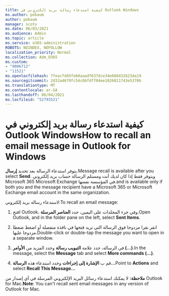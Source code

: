 ```yaml
---
title: كيفية استدعاء رسالة بريد إلكتروني في Outlook Windows
ms.author: pebaum
author: pebaum
manager: scotv
ms.date: 06/03/2021
ms.audience: Admin
ms.topic: article
ms.service: o365-administration
ROBOTS: NOINDEX, NOFOLLOW
localization_priority: Normal
ms.collection: Adm_O365
ms.custom:
- "9006712"
- "11521"
ms.openlocfilehash: 7feacfd45feb0aaadf637dce34e668432623da19
ms.sourcegitcommit: 2d32a4679fc54c6bfdff04ee1026811743e5370b
ms.translationtype: MT
ms.contentlocale: ar-SA
ms.lasthandoff: 06/04/2021
ms.locfileid: "52793521"
---
```

# <a name="how-to-recall-an-email-message-in-outlook-for-windows"></a><span data-ttu-id="53990-102">كيفية استدعاء رسالة بريد إلكتروني في Outlook Windows</span><span class="sxs-lookup"><span data-stu-id="53990-102">How to recall an email message in Outlook for Windows</span></span>

<span data-ttu-id="53990-103">يتوفر استدعاء الرسالة بعد تحديد **إرسال**.</span><span class="sxs-lookup"><span data-stu-id="53990-103">Message recall is available after you select **Send**.</span></span> <span data-ttu-id="53990-104">ويتوفر فقط إذا كان لديك أنت ومستلم الرسالة حساب بريد إلكتروني Microsoft 365 Microsoft Exchange في المؤسسة نفسها.</span><span class="sxs-lookup"><span data-stu-id="53990-104">and is available only if both you and the message recipient have a Microsoft 365 or Microsoft Exchange email account in the same organization.</span></span> 

<span data-ttu-id="53990-105">لاستدعاء رسالة بريد إلكتروني:</span><span class="sxs-lookup"><span data-stu-id="53990-105">To recall an email message:</span></span>

1. <span data-ttu-id="53990-106">افتح Outlook، وفي جزء المجلدات على اليمين، حدد **العناصر المرسلة**.</span><span class="sxs-lookup"><span data-stu-id="53990-106">Open Outlook, and in the folder pane on the left, select **Sent Items**.</span></span>

1. <span data-ttu-id="53990-107">انقر نقرا مزدوجا فوق الرسالة التي تريد فتحها في نافذة منفصلة أو اضغط ضغطا مزدوجا عليها.</span><span class="sxs-lookup"><span data-stu-id="53990-107">Double-click or double-tap the message you want to open in a separate window.</span></span>

1. <span data-ttu-id="53990-108">في الرسالة، حدد علامة **التبويب رسالة** وحدد المزيد من **الأوامر (...)**.</span><span class="sxs-lookup"><span data-stu-id="53990-108">In the message, select the **Message** tab and select **More commands (...)**.</span></span>

1. <span data-ttu-id="53990-109">قم ب **الإشارة إلى إجراءات** وحدد استدعاء هذه **الرسالة...**</span><span class="sxs-lookup"><span data-stu-id="53990-109">Point to **Actions** and select **Recall This Message...**</span></span>

<span data-ttu-id="53990-110">**ملاحظة:** لا يمكنك استدعاء رسائل البريد الإلكتروني المرسلة في أي إصدار من Outlook for Mac.</span><span class="sxs-lookup"><span data-stu-id="53990-110">**Note**: You can't recall sent email messages in any version of Outlook for Mac.</span></span>